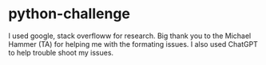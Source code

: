 # python-challenge
I used google, stack overfloww for research.
Big thank you to the Michael Hammer (TA) for helping me with the formating issues.
I also used ChatGPT to help trouble shoot my issues.
